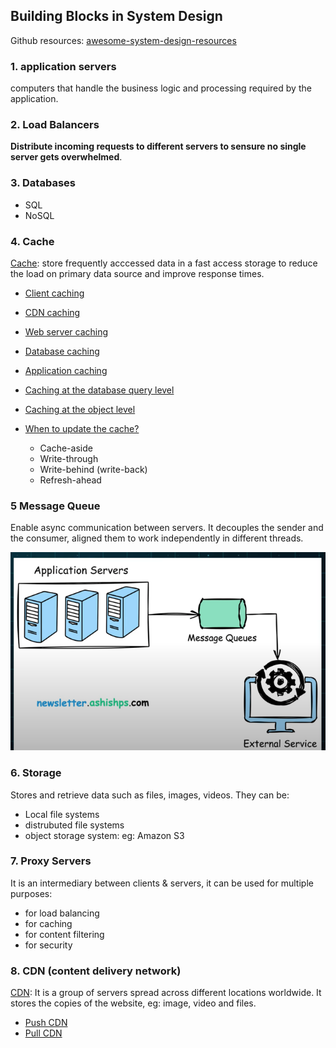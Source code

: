 ## Building Blocks in System Design

Github resources: [awesome-system-design-resources](https://github.com/ashishps1/awesome-system-design-resources?tab=readme-ov-file)

### 1. application servers

computers that handle the business logic and processing required by the application.

### 2. Load Balancers

**Distribute incoming requests to different servers to sensure no single server gets overwhelmed**.

### 3. Databases

- SQL
- NoSQL

### 4. Cache

[Cache](https://github.com/donnemartin/system-design-primer?tab=readme-ov-file#cache): store frequently acccessed data in a fast access storage to reduce the load on primary data source and improve response times.

- [Client caching](https://github.com/donnemartin/system-design-primer?tab=readme-ov-file#client-caching)
- [CDN caching](https://github.com/donnemartin/system-design-primer?tab=readme-ov-file#cdn-caching)
- [Web server caching](https://github.com/donnemartin/system-design-primer?tab=readme-ov-file#web-server-caching)
- [Database caching](https://github.com/donnemartin/system-design-primer?tab=readme-ov-file#database-caching)
- [Application caching](https://github.com/donnemartin/system-design-primer?tab=readme-ov-file#application-caching)
- [Caching at the database query level](https://github.com/donnemartin/system-design-primer?tab=readme-ov-file#caching-at-the-database-query-level)
- [Caching at the object level](https://github.com/donnemartin/system-design-primer?tab=readme-ov-file#caching-at-the-object-level)
- [When to update the cache?](https://github.com/donnemartin/system-design-primer?tab=readme-ov-file#when-to-update-the-cache)

  - Cache-aside
  - Write-through
  - Write-behind (write-back)
  - Refresh-ahead

### 5 Message Queue

Enable async communication between servers. It decouples the sender and the consumer, aligned them to work independently in different threads.

![image](../assets/message-queue-chart.png ":size=480")

### 6. Storage

Stores and retrieve data such as files, images, videos.
They can be:

- Local file systems
- distrubuted file systems
- object storage system: eg: Amazon S3

### 7. Proxy Servers

It is an intermediary between clients & servers, it can be used for multiple purposes:

- for load balancing
- for caching
- for content filtering
- for security

### 8. CDN (content delivery network)

[CDN](https://github.com/donnemartin/system-design-primer?tab=readme-ov-file#content-delivery-network): It is a group of servers spread across different locations worldwide. It stores the copies of the website, eg: image, video and files.

- [Push CDN](https://github.com/donnemartin/system-design-primer?tab=readme-ov-file#push-cdns)
- [Pull CDN](https://github.com/donnemartin/system-design-primer?tab=readme-ov-file#pull-cdns)
